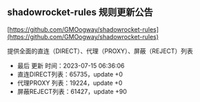 ## shadowrocket-rules 规则更新公告

[https://github.com/GMOogway/shadowrocket-rules](https://github.com/GMOogway/shadowrocket-rules)

提供全面的直连（DIRECT）、代理（PROXY）、屏蔽（REJECT）列表
- 最后 更新 时间：2023-07-15 06:36:06
- 直连DIRECT列表：65735，update +0
- 代理PROXY 列表：19224，update +0
- 屏蔽REJECT列表：61427，update +90